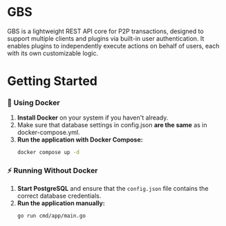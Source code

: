 # GBS
GBS is a lightweight REST API core for P2P transactions, designed to support multiple clients and plugins via built-in user authentication. It enables plugins to independently execute actions on behalf of users, each with its own customizable logic.



# Getting Started

### 🚀 **Using Docker**
1. **Install Docker** on your system if you haven't already.  
2. Make sure that database settings in config.json **are the same** as in docker-compose.yml.
3. **Run the application with Docker Compose:**  
   ```sh
   docker compose up -d
   ```

### ⚡ **Running Without Docker**
1. **Start PostgreSQL** and ensure that the `config.json` file contains the correct database credentials.  
2. **Run the application manually:**  
   ```sh
   go run cmd/app/main.go
   ```